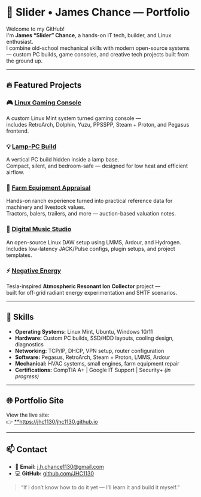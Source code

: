 # 🧰 Slider • James Chance — Portfolio

Welcome to my GitHub!  
I'm **James “Slider” Chance**, a hands-on IT tech, builder, and Linux enthusiast.  
I combine old-school mechanical skills with modern open-source systems — custom PC builds, game consoles, and creative tech projects built from the ground up.

---

## 🔥 Featured Projects

### 🎮 [Linux Gaming Console](https://github.com/JHC1130/linux-gaming-console)
A custom Linux Mint system turned gaming console —  
includes RetroArch, Dolphin, Yuzu, PPSSPP, Steam + Proton, and Pegasus frontend.

### 💡 [Lamp-PC Build](https://github.com/JHC1130/lamp-pc-build)
A vertical PC build hidden inside a lamp base.  
Compact, silent, and bedroom-safe — designed for low heat and efficient airflow.

### 🐄 [Farm Equipment Appraisal](https://github.com/JHC1130/farm-equipment-values)
Hands-on ranch experience turned into practical reference data for machinery and livestock values.  
Tractors, balers, trailers, and more — auction-based valuation notes.

### 🎵 [Digital Music Studio](https://github.com/JHC1130/digital-music-studio)
An open-source Linux DAW setup using LMMS, Ardour, and Hydrogen.  
Includes low-latency JACK/Pulse configs, plugin setups, and project templates.

### ⚡ [Negative Energy](https://github.com/JHC1130/Negative-Energy)
Tesla-inspired **Atmospheric Resonant Ion Collector** project —  
built for off-grid radiant energy experimentation and SHTF scenarios.

---

## 🧰 Skills

- **Operating Systems:** Linux Mint, Ubuntu, Windows 10/11  
- **Hardware:** Custom PC builds, SSD/HDD layouts, cooling design, diagnostics  
- **Networking:** TCP/IP, DHCP, VPN setup, router configuration  
- **Software:** Pegasus, RetroArch, Steam + Proton, LMMS, Ardour  
- **Mechanical:** HVAC systems, small engines, farm equipment repair  
- **Certifications:** CompTIA A+ | Google IT Support | Security+ *(in progress)*

---

## 🌐 Portfolio Site

View the live site:  
👉 [**https://jhc1130/jhc1130.github.io](https://jhc1130/jhc1130.github.io)

---

## 📫 Contact

- 📧 **Email:** [j.h.chance1130@gmail.com](mailto:j.h.chance1130@gmail.com)  
- 💻 **GitHub:** [github.com/JHC1130](https://github.com/JHC1130)

> “If I don’t know how to do it yet — I’ll learn it and build it myself.”

